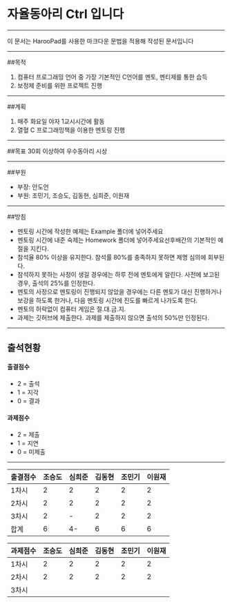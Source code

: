 # 자율동아리 Ctrl 입니다
-------
이 문서는 HarooPad를 사용한 마크다운 문법을 적용해 작성된 문서입니다
***

##목적
1. 컴퓨터 프로그래밍 언어 중 가장 기본적인 C언어를 멘토, 멘티제를 통한 습득
2. 보정제 준비를 위한 프로젝트 진행

***

##계획
1. 매주 화요일 야자 1교시시간에 활동
2. 열혈 C 프로그래밍책을 이용한 멘토링 진행

***
##목표
30회 이상하여 우수동아리 시상

***

##부원
* 부장: 안도언
* 부원: 조민기, 조승도, 김동현, 심희준, 이원재

***

##방침
* 멘토링 시간에 작성한 예제는 Example 폴더에 넣어주세요
* 멘토링 시간에 내준 숙제는 Homework 폴더에 넣어주세요선후배간의 기본적인 예절을 지킨다.
* 참석율 80% 이상을 유지한다. 참석률 80%를 충족하지 못하면 제명 심의에 회부된다.
* 참석하지 못하는 사정이 생길 경우에는 하루 전에 멘토에게 알린다. 사전에 보고된 경우, 출석의 25%를 인정한다.
* 멘토의 사정으로 멘토링이 진행되지 않았을 경우에는 다른 멘토가 대신 진행하거나 보강을 하도록 한거나, 
다음 멘토링 시간에 진도를 빠르게 나가도록 한다.
* 멘토의 허락없이 컴퓨터 게임은 절.대.금.지.
* 과제는 깃허브에 제출한다. 과제를 제출하지 않으면 출석의 50%만 인정된다.

***

## 출석현황
#### 출결점수
* 2 = 출석
* 1 = 지각
* 0 = 결과  
#### 과제점수
* 2 = 제출
* 1 = 지연
* 0 = 미제출

****

| 출결점수 | 조승도 | 심희준 | 김동현 | 조민기 | 이원재 |
|-----|-----|-----|-----|-----|-----|
| 1차시 | 2 | 2 | 2 | 2 | 2 |
| 2차시 | 2 | 2 | 2 | 2 | 2 |
| 3차시 | 2 | - | 2 | 2 | 2 |
| 합계 | 6 | 4- | 6 | 6 | 6 |

| 과제점수 | 조승도 | 심희준 | 김동현 | 조민기 | 이원재 |
|-----|-----|-----|-----|-----|-----|
| 1차시 | 2 | 2 | 2 | 2 | 2 |
| 2차시 | 2 | 2 | 2 | 2 | 2 |
| 3차시 |
